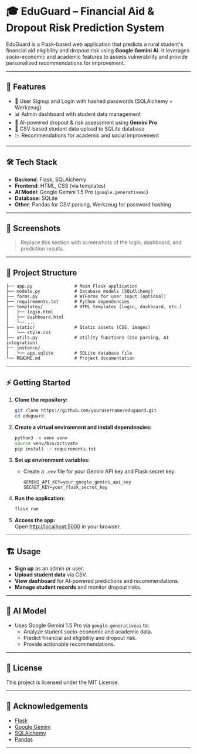 # 🎓 EduGuard – Financial Aid & Dropout Risk Prediction System

EduGuard is a Flask-based web application that predicts a rural student's financial aid eligibility and dropout risk using **Google Gemini AI**. It leverages socio-economic and academic features to assess vulnerability and provide personalized recommendations for improvement.

---

## 🚀 Features

- 🔐 User Signup and Login with hashed passwords (SQLAlchemy + Werkzeug)
- 📊 Admin dashboard with student data management
- 🧠 AI-powered dropout & risk assessment using **Gemini Pro**
- 📁 CSV-based student data upload to SQLite database
- 📉 Recommendations for academic and social improvement

---

## 🛠️ Tech Stack

- **Backend**: Flask, SQLAlchemy
- **Frontend**: HTML, CSS (via templates)
- **AI Model**: Google Gemini 1.5 Pro (`google.generativeai`)
- **Database**: SQLite
- **Other**: Pandas for CSV parsing, Werkzeug for password hashing

---

## 📸 Screenshots

> Replace this section with screenshots of the login, dashboard, and prediction results.

---

## 📂 Project Structure

```
├── app.py                # Main Flask application
├── models.py             # Database models (SQLAlchemy)
├── forms.py              # WTForms for user input (optional)
├── requirements.txt      # Python dependencies
├── templates/            # HTML templates (login, dashboard, etc.)
│   ├── login.html
│   ├── dashboard.html
│   └── ...
├── static/               # Static assets (CSS, images)
│   └── style.css
├── utils.py              # Utility functions (CSV parsing, AI integration)
├── instance/
│   └── app.sqlite        # SQLite database file
└── README.md             # Project documentation
```

---

## ⚡ Getting Started

1. **Clone the repository:**
    ```bash
    git clone https://github.com/yourusername/eduguard.git
    cd eduguard
    ```

2. **Create a virtual environment and install dependencies:**
    ```bash
    python3 -m venv venv
    source venv/bin/activate
    pip install -r requirements.txt
    ```

3. **Set up environment variables:**
    - Create a `.env` file for your Gemini API key and Flask secret key:
      ```
      GEMINI_API_KEY=your_google_gemini_api_key
      SECRET_KEY=your_flask_secret_key
      ```

4. **Run the application:**
    ```bash
    flask run
    ```

5. **Access the app:**  
   Open [http://localhost:5000](http://localhost:5000) in your browser.

---

## 🏗️ Usage

- **Sign up** as an admin or user.
- **Upload student data** via CSV.
- **View dashboard** for AI-powered predictions and recommendations.
- **Manage student records** and monitor dropout risks.

---

## 🤖 AI Model

- Uses Google Gemini 1.5 Pro via `google.generativeai` to:
    - Analyze student socio-economic and academic data.
    - Predict financial aid eligibility and dropout risk.
    - Provide actionable recommendations.

---

## 📑 License

This project is licensed under the MIT License.

---

## 🙏 Acknowledgements

- [Flask](https://flask.palletsprojects.com/)
- [Google Gemini](https://ai.google.dev/)
- [SQLAlchemy](https://www.sqlalchemy.org/)
- [Pandas](https://pandas.pydata.org/)

---
